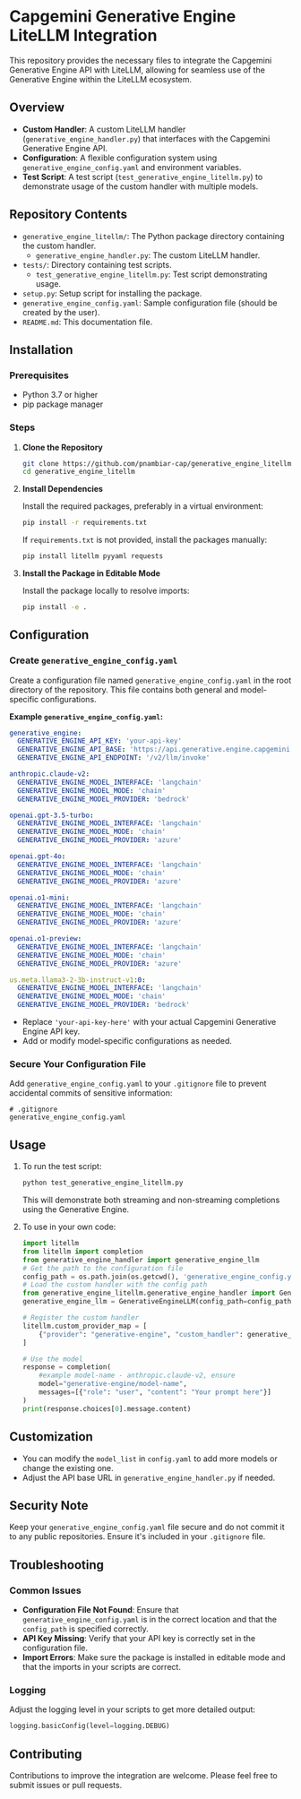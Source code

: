 # Capgemini Generative Engine LiteLLM Integration

This repository provides the necessary files to integrate the Capgemini Generative Engine API with LiteLLM, allowing for seamless use of the Generative Engine within the LiteLLM ecosystem.

## Overview

- **Custom Handler**: A custom LiteLLM handler (`generative_engine_handler.py`) that interfaces with the Capgemini Generative Engine API.
- **Configuration**: A flexible configuration system using `generative_engine_config.yaml` and environment variables.
- **Test Script**: A test script (`test_generative_engine_litellm.py`) to demonstrate usage of the custom handler with multiple models.

## Repository Contents

- `generative_engine_litellm/`: The Python package directory containing the custom handler.
    - `generative_engine_handler.py`: The custom LiteLLM handler.
- `tests/`: Directory containing test scripts.
    - `test_generative_engine_litellm.py`: Test script demonstrating usage.
- `setup.py`: Setup script for installing the package.
- `generative_engine_config.yaml`: Sample configuration file (should be created by the user).
- `README.md`: This documentation file.

## Installation

### Prerequisites

- Python 3.7 or higher
- pip package manager

### Steps

1. **Clone the Repository**

    ```bash
    git clone https://github.com/pnambiar-cap/generative_engine_litellm.git
    cd generative_engine_litellm
    ```

2. **Install Dependencies**

    Install the required packages, preferably in a virtual environment:

    ```bash
    pip install -r requirements.txt
    ```

    If `requirements.txt` is not provided, install the packages manually:

    ```bash
    pip install litellm pyyaml requests
    ```

3. **Install the Package in Editable Mode**

    Install the package locally to resolve imports:

    ```bash
    pip install -e .
    ```

## Configuration

### Create `generative_engine_config.yaml`

Create a configuration file named `generative_engine_config.yaml` in the root directory of the repository. This file contains both general and model-specific configurations.

**Example `generative_engine_config.yaml`:**

```yaml
generative_engine:
  GENERATIVE_ENGINE_API_KEY: 'your-api-key'
  GENERATIVE_ENGINE_API_BASE: 'https://api.generative.engine.capgemini.com'
  GENERATIVE_ENGINE_API_ENDPOINT: '/v2/llm/invoke'

anthropic.claude-v2:
  GENERATIVE_ENGINE_MODEL_INTERFACE: 'langchain'
  GENERATIVE_ENGINE_MODEL_MODE: 'chain'
  GENERATIVE_ENGINE_MODEL_PROVIDER: 'bedrock'

openai.gpt-3.5-turbo:
  GENERATIVE_ENGINE_MODEL_INTERFACE: 'langchain'
  GENERATIVE_ENGINE_MODEL_MODE: 'chain'
  GENERATIVE_ENGINE_MODEL_PROVIDER: 'azure'

openai.gpt-4o:
  GENERATIVE_ENGINE_MODEL_INTERFACE: 'langchain'
  GENERATIVE_ENGINE_MODEL_MODE: 'chain'
  GENERATIVE_ENGINE_MODEL_PROVIDER: 'azure'

openai.o1-mini:
  GENERATIVE_ENGINE_MODEL_INTERFACE: 'langchain'
  GENERATIVE_ENGINE_MODEL_MODE: 'chain'
  GENERATIVE_ENGINE_MODEL_PROVIDER: 'azure'

openai.o1-preview:
  GENERATIVE_ENGINE_MODEL_INTERFACE: 'langchain'
  GENERATIVE_ENGINE_MODEL_MODE: 'chain'
  GENERATIVE_ENGINE_MODEL_PROVIDER: 'azure'

us.meta.llama3-2-3b-instruct-v1:0:
  GENERATIVE_ENGINE_MODEL_INTERFACE: 'langchain'
  GENERATIVE_ENGINE_MODEL_MODE: 'chain'
  GENERATIVE_ENGINE_MODEL_PROVIDER: 'bedrock'
```

- Replace `'your-api-key-here'` with your actual Capgemini Generative Engine API key.
- Add or modify model-specific configurations as needed.

### Secure Your Configuration File

Add `generative_engine_config.yaml` to your `.gitignore` file to prevent accidental commits of sensitive information:

```plaintext
# .gitignore
generative_engine_config.yaml
```

## Usage

1. To run the test script:
   ```sh
   python test_generative_engine_litellm.py
   ```
   This will demonstrate both streaming and non-streaming completions using the Generative Engine.

2. To use in your own code:
   ```python
   import litellm
   from litellm import completion
   from generative_engine_handler import generative_engine_llm
   # Get the path to the configuration file
   config_path = os.path.join(os.getcwd(), 'generative_engine_config.yaml')
   # Load the custom handler with the config path
   from generative_engine_litellm.generative_engine_handler import GenerativeEngineLLM
   generative_engine_llm = GenerativeEngineLLM(config_path=config_path)

   # Register the custom handler
   litellm.custom_provider_map = [
       {"provider": "generative-engine", "custom_handler": generative_engine_llm}
   ]

   # Use the model
   response = completion(
       #example model-name - anthropic.claude-v2, ensure 
       model="generative-engine/model-name", 
       messages=[{"role": "user", "content": "Your prompt here"}]
   )
   print(response.choices[0].message.content)
   ```

## Customization

- You can modify the `model_list` in `config.yaml` to add more models or change the existing one.
- Adjust the API base URL in `generative_engine_handler.py` if needed.

## Security Note

Keep your `generative_engine_config.yaml` file secure and do not commit it to any public repositories. Ensure it's included in your `.gitignore` file.

## Troubleshooting

### Common Issues

- **Configuration File Not Found**: Ensure that `generative_engine_config.yaml` is in the correct location and that the `config_path` is specified correctly.
- **API Key Missing**: Verify that your API key is correctly set in the configuration file.
- **Import Errors**: Make sure the package is installed in editable mode and that the imports in your scripts are correct.

### Logging

Adjust the logging level in your scripts to get more detailed output:

```python
logging.basicConfig(level=logging.DEBUG)
```

## Contributing

Contributions to improve the integration are welcome. Please feel free to submit issues or pull requests.
